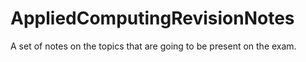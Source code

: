 # AppliedComputingRevisionNotes
A set of notes on the topics that are going to be present on the exam.
